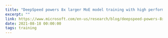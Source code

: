 ```yaml
---
title: "DeepSpeed powers 8x larger MoE model training with high performance"
excerpt: ""
link: https://www.microsoft.com/en-us/research/blog/deepspeed-powers-8x-larger-moe-model-training-with-high-performance/
date: 2021-08-18 00:00:00
tags: training
---
```

